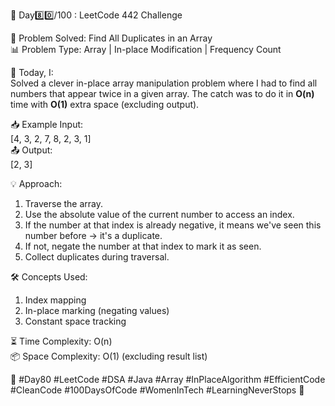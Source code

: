 🚀 Day8️⃣0️⃣/100 : LeetCode 442 Challenge 

🧩 Problem Solved: Find All Duplicates in an Array  
📊 Problem Type: Array | In-place Modification | Frequency Count

📝 Today, I:  
Solved a clever in-place array manipulation problem where I had to find all numbers that appear twice in a given array. The catch was to do it in **O(n)** time with **O(1)** extra space (excluding output).

📥 Example Input:  
[4, 3, 2, 7, 8, 2, 3, 1]  
📤 Output:  
[2, 3]

💡 Approach:  
1. Traverse the array.  
2. Use the absolute value of the current number to access an index.  
3. If the number at that index is already negative, it means we've seen this number before → it's a duplicate.  
4. If not, negate the number at that index to mark it as seen.  
5. Collect duplicates during traversal.

🛠️ Concepts Used:  
1. Index mapping  
2. In-place marking (negating values)  
3. Constant space tracking

⏳ Time Complexity: O(n)  
📦 Space Complexity: O(1) (excluding result list)

🌱 #Day80 #LeetCode #DSA #Java #Array #InPlaceAlgorithm #EfficientCode #CleanCode #100DaysOfCode #WomenInTech #LearningNeverStops 🚀
